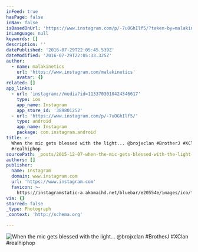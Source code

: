 ```yaml
---
inFeed: true
hasPage: false
inNav: false
isBasedOnUrl: 'https://www.instagram.com/p/-7uOGhIlf5/?taken-by=malakinetics'
inLanguage: null
keywords: []
description: ''
datePublished: '2016-07-29T22:05:45.539Z'
dateModified: '2016-07-29T22:05:33.325Z'
author:
  - name: malakinetics
    url: 'https://www.instagram.com/malakinetics'
    avatar: {}
related: []
app_links:
  - url: 'instagram://media?id=1133703010424346617'
    type: ios
    app_name: Instagram
    app_store_id: '389801252'
  - url: 'https://www.instagram.com/p/-7uOGhIlf5/'
    type: android
    app_name: Instagram
    package: com.instagram.android
title: >-
  When the mic gets blessed with the light... @brojxclan #BrotherJ #XClan
  #realhiphop
sourcePath: _posts/2015-12-07-when-the-mic-gets-blessed-with-the-light-brojxclan-brot.md
authors: []
publisher:
  name: Instagram
  domain: www.instagram.com
  url: 'https://www.instagram.com'
  favicon: >-
    https://instagramstatic-a.akamaihd.net/bluebar/e20554e/images/ico/favicon.ico
via: {}
starred: false
_type: Photograph
_context: 'http://schema.org'

---
```

![When the mic gets blessed with the light... @brojxclan #BrotherJ #XClan #realhiphop](https://s3-us-west-2.amazonaws.com/the-grid-img/p/508e7740fbe8585b17aeab657dd795cc0895e3d3.jpg)